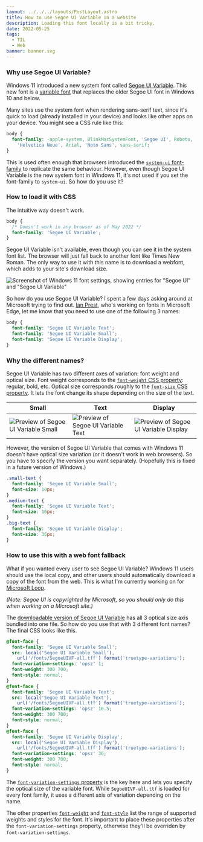 ```yaml
---
layout: ../../../layouts/PostLayout.astro
title: How to use Segoe UI Variable in a website
description: Loading this font locally is a bit tricky.
date: 2022-05-25
tags:
  - TIL
  - Web
banner: banner.svg
---
```


### Why use Segoe UI Variable?

Windows 11 introduced a new system font called [Segoe UI Variable](https://docs.microsoft.com/en-us/windows/apps/design/signature-experiences/typography). This new font is a [variable font](https://developer.mozilla.org/en-US/docs/Web/CSS/CSS_Fonts/Variable_Fonts_Guide) that replaces the older Segoe UI font in Windows 10 and below.

Many sites use the system font when rendering sans-serif text, since it's quick to load (already installed in your device) and looks like other apps on your device. You might see a CSS rule like this:

```css
body {
  font-family: -apple-system, BlinkMacSystemFont, 'Segoe UI', Roboto,
    'Helvetica Neue', Arial, 'Noto Sans', sans-serif;
}
```

This is used often enough that browsers introduced the [`system-ui` font-family](https://developer.mozilla.org/en-US/docs/Web/CSS/font-family#system-ui) to replicate the same behaviour. However, even though Segoe UI Variable is the new system font in Windows 11, it's not used if you set the font-family to `system-ui`. So how do you use it?

### How to load it with CSS

The intuitive way doesn't work.

```css
body {
  /* Doesn't work in any browser as of May 2022 */
  font-family: 'Segoe UI Variable';
}
```

Segoe UI Variable isn't available, even though you can see it in the system font list. The browser will just fall back to another font like Times New Roman. The only way to use it with this name is to download a webfont, which adds to your site's download size.

![Screenshot of Windows 11 font settings, showing entries for "Segoe UI" and "Segoe UI Variable"](font-settings-windows-11.png)

So how do you use Segoe UI Variable? I spent a few days asking around at Microsoft trying to find out. [Ian Prest](https://www.linkedin.com/in/ian-prest-5a93061/), who's working on fonts in Microsoft Edge, let me know that you need to use one of the following 3 names:

```css
body {
  font-family: 'Segoe UI Variable Text';
  font-family: 'Segoe UI Variable Small';
  font-family: 'Segoe UI Variable Display';
}
```

### Why the different names?

Segoe UI Variable has two different axes of variation: font weight and optical size. Font weight corresponds to the [`font-weight` CSS property](https://developer.mozilla.org/en-US/docs/Web/CSS/font-weight): regular, bold, etc. Optical size corresponds roughly to the [`font-size` CSS property](https://developer.mozilla.org/en-US/docs/Web/CSS/font-size). It lets the font change its shape depending on the size of the text.

| Small | Text | Display |
| --- | --- | --- |
| ![Preview of Segoe UI Variable Small](typography_caption.svg) | ![Preview of Segoe UI Variable Text](typography_body.svg) | ![Preview of Segoe UI Variable Display](typography_title.svg) |

However, the version of Segoe UI Variable that comes with Windows 11 doesn't have optical size variation (or it doesn't work in web browsers). So you have to specify the version you want separately. (Hopefully this is fixed in a future version of Windows.)

```css
.small-text {
  font-family: 'Segoe UI Variable Small';
  font-size: 10px;
}
.medium-text {
  font-family: 'Segoe UI Variable Text';
  font-size: 16px;
}
.big-text {
  font-family: 'Segoe UI Variable Display';
  font-size: 36px;
}
```

### How to use this with a web font fallback

What if you wanted every user to see Segoe UI Variable? Windows 11 users should use the local copy, and other users should automatically download a copy of the font from the web. This is what I'm currently working on for [Microsoft Loop](https://www.microsoft.com/en-us/microsoft-loop).

_(Note: Segoe UI is copyrighted by Microsoft, so you should only do this when working on a Microsoft site.)_

The [downloadable version of Segoe UI Variable](https://aka.ms/SegoeUIVariable) has all 3 optical size axis bundled into one file. So how do you use that with 3 different font names? The final CSS looks like this.

```css
@font-face {
  font-family: 'Segoe UI Variable Small';
  src: local('Segoe UI Variable Small'),
    url('/fonts/SegoeUIVF-all.tff') format('truetype-variations');
  font-variation-settings: 'opsz' 1;
  font-weight: 300 700;
  font-style: normal;
}
@font-face {
  font-family: 'Segoe UI Variable Text';
  src: local('Segoe UI Variable Text'),
    url('/fonts/SegoeUIVF-all.tff') format('truetype-variations');
  font-variation-settings: 'opsz' 10.5;
  font-weight: 300 700;
  font-style: normal;
}
@font-face {
  font-family: 'Segoe UI Variable Display';
  src: local('Segoe UI Variable Display'),
    url('/fonts/SegoeUIVF-all.tff') format('truetype-variations');
  font-variation-settings: 'opsz' 36;
  font-weight: 300 700;
  font-style: normal;
}
```

The [`font-variation-settings` property](https://developer.mozilla.org/en-US/docs/Web/CSS/@font-face/font-variation-settings) is the key here and lets you specify the optical size of the variable font. While `SegoeUIVF-all.ttf` is loaded for every font family, it uses a different axis of variation depending on the name.

The other properties [`font-weight`](https://developer.mozilla.org/en-US/docs/Web/CSS/@font-face/font-weight) and [`font-style`](https://developer.mozilla.org/en-US/docs/Web/CSS/@font-face/font-style) list the range of supported weights and styles for the font. It's important to place these properties after the `font-variation-settings` property, otherwise they'll be overriden by `font-variation-settings`.

